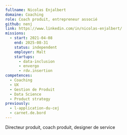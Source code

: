 ```yaml
---
fullname: Nicolas Enjalbert
domaine: Coaching
role: Coach produit, entrepreneur associé
github: nenj
link: https://www.linkedin.com/in/nicolas-enjalbert/
missions:
  - start: 2021-04-08
    end: 2025-08-31
    status: independent
    employer: Malt
    startups:
      - data-inclusion
      - envergo
      - rdv.insertion
competences:
  - Coaching
  - UX
  - Gestion de Produit
  - Data Science
  - Product strategy
previously:
  - l-application-du-cej
  - carnet.de.bord
---
```

Directeur produit, coach produit, designer de service